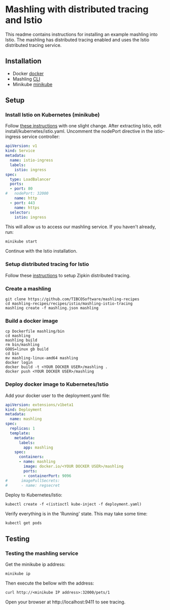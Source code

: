# Mashling with distributed tracing and Istio

This readme contains instructions for installing an example mashling into Istio.
The mashling has distributed tracing enabled and uses the Istio distributed tracing service.

## Installation
* Docker [docker](https://www.docker.com)
* Mashling [CLI](https://github.com/TIBCOSoftware/mashling)
* Minikube [minikube](https://kubernetes.io/docs/tasks/tools/install-minikube/)

## Setup
### Install Istio on Kubernetes (minikube)
Follow [these instructions](https://istio.io/docs/setup/install-kubernetes.html) with one slight change. After extracting Istio, edit install/kubernetes/istio.yaml. Uncomment the nodePort directive in the istio-ingress service controller:

```yaml
apiVersion: v1
kind: Service
metadata:
  name: istio-ingress
  labels:
    istio: ingress
spec:
  type: LoadBalancer
  ports:
  - port: 80
#   nodePort: 32000
    name: http
  - port: 443
    name: https
  selector:
    istio: ingress
```

This will allow us to access our mashling service. If you haven't already, run:

```
minikube start
```

Continue with the Istio installation.

### Setup distributed tracing for Istio

Follow these [instructions](https://istio.io/docs/tasks/distributed-tracing.html) to setup Zipkin distributed tracing.

### Create a mashling

```
git clone https://github.com/TIBCOSoftware/mashling-recipes
cd mashling-recipes/recipes/istio/mashling-istio-tracing
mashling create -f mashling.json mashling
```

### Build a docker image

```
cp Dockerfile mashling/bin
cd mashling
mashling build
rm bin/mashling
GOOS=linux gb build
cd bin
mv mashling-linux-amd64 mashling
docker login
docker build -t <YOUR DOCKER USER>/mashling .
docker push <YOUR DOCKER USER>/mashling
```

### Deploy docker image to Kubernetes/Istio

Add your docker user to the deployment.yaml file:

```yaml
apiVersion: extensions/v1beta1
kind: Deployment
metadata:
  name: mashling
spec:
  replicas: 1
  template:
    metadata:
      labels:
        app: mashling
    spec:
      containers:
      - name: mashling
        image: docker.io/<YOUR DOCKER USER>/mashling
        ports:
        - containerPort: 9096
#      imagePullSecrets:
#      - name: regsecret
```

Deploy to Kubernetes/Istio:

```
kubectl create -f <(istioctl kube-inject -f deployment.yaml)
```

Verify everything is in the 'Running' state. This may take some time:

```
kubectl get pods
```

## Testing
### Testing the mashling service

Get the minikube ip address:

```
minikube ip
```

Then execute the bellow with the address:

```
curl http://<minikube IP address>:32000/pets/1
```

Open your browser at http://localhost:9411 to see tracing.
